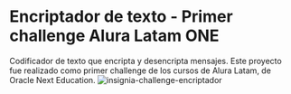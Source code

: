 # Encriptador de texto - Primer challenge Alura Latam ONE
Codificador de texto que encripta y desencripta mensajes. Este proyecto fue realizado como primer challenge de los cursos de Alura Latam, de Oracle Next Education.
![insignia-challenge-encriptador](https://github.com/lizrobles20/challengeEncriptadorG5/assets/60887109/cfd98a8d-116c-4ed1-8e43-9670b1bcbf94)

